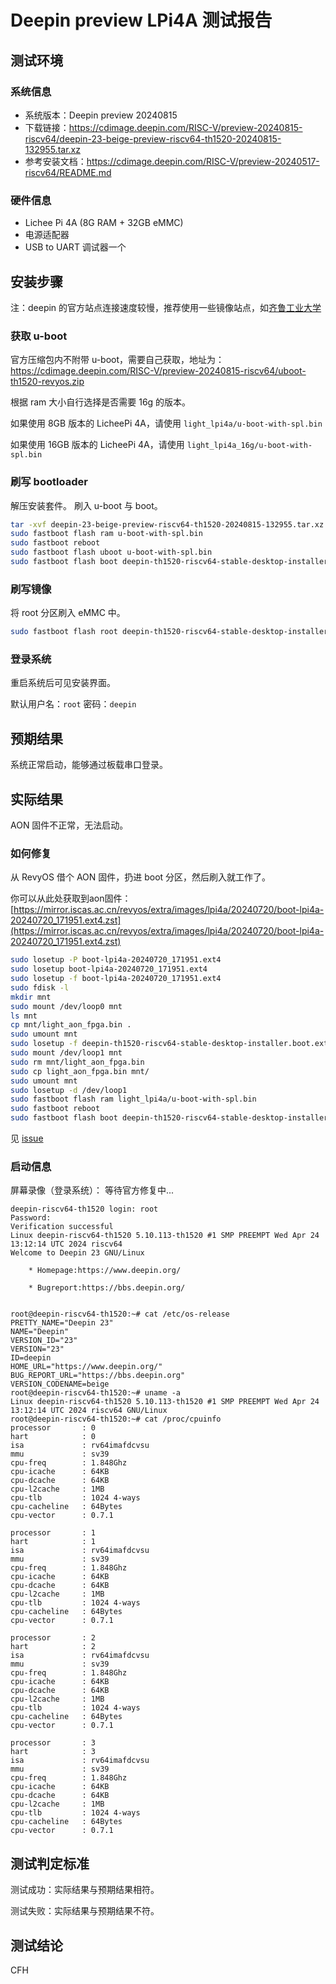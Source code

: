 # Deepin preview LPi4A 测试报告

## 测试环境

### 系统信息

- 系统版本：Deepin preview 20240815
- 下载链接：https://cdimage.deepin.com/RISC-V/preview-20240815-riscv64/deepin-23-beige-preview-riscv64-th1520-20240815-132955.tar.xz
- 参考安装文档：https://cdimage.deepin.com/RISC-V/preview-20240517-riscv64/README.md

### 硬件信息

- Lichee Pi 4A (8G RAM + 32GB eMMC)
- 电源适配器
- USB to UART 调试器一个

## 安装步骤

注：deepin 的官方站点连接速度较慢，推荐使用一些镜像站点，如[齐鲁工业大学](https://mirrors.qlu.edu.cn/deepin-cd/deepin-cd/RISC-V/preview-20240815-riscv64/)

### 获取 u-boot

官方压缩包内不附带 u-boot，需要自己获取，地址为：https://cdimage.deepin.com/RISC-V/preview-20240815-riscv64/uboot-th1520-revyos.zip

根据 ram 大小自行选择是否需要 16g 的版本。

如果使用 8GB 版本的 LicheePi 4A，请使用 `light_lpi4a/u-boot-with-spl.bin`

如果使用 16GB 版本的 LicheePi 4A，请使用 `light_lpi4a_16g/u-boot-with-spl.bin`


### 刷写 bootloader

解压安装套件。
刷入 u-boot 与 boot。

```bash
tar -xvf deepin-23-beige-preview-riscv64-th1520-20240815-132955.tar.xz
sudo fastboot flash ram u-boot-with-spl.bin
sudo fastboot reboot
sudo fastboot flash uboot u-boot-with-spl.bin
sudo fastboot flash boot deepin-th1520-riscv64-stable-desktop-installer.boot.ext4
```

### 刷写镜像

将 root 分区刷入 eMMC 中。

```bash
sudo fastboot flash root deepin-th1520-riscv64-stable-desktop-installer.root.ext4
```

### 登录系统

重启系统后可见安装界面。

默认用户名：`root`
密码：`deepin`

## 预期结果

系统正常启动，能够通过板载串口登录。

## 实际结果

AON 固件不正常，无法启动。

### 如何修复

从 RevyOS 借个 AON 固件，扔进 boot 分区，然后刷入就工作了。

你可以从此处获取到aon固件： [https://mirror.iscas.ac.cn/revyos/extra/images/lpi4a/20240720/boot-lpi4a-20240720_171951.ext4.zst](https://mirror.iscas.ac.cn/revyos/extra/images/lpi4a/20240720/boot-lpi4a-20240720_171951.ext4.zst)

```bash
sudo losetup -P boot-lpi4a-20240720_171951.ext4
sudo losetup boot-lpi4a-20240720_171951.ext4
sudo losetup -f boot-lpi4a-20240720_171951.ext4
sudo fdisk -l
mkdir mnt
sudo mount /dev/loop0 mnt
ls mnt
cp mnt/light_aon_fpga.bin .
sudo umount mnt
sudo losetup -f deepin-th1520-riscv64-stable-desktop-installer.boot.ext4
sudo mount /dev/loop1 mnt
sudo rm mnt/light_aon_fpga.bin
sudo cp light_aon_fpga.bin mnt/
sudo umount mnt
sudo losetup -d /dev/loop1
sudo fastboot flash ram light_lpi4a/u-boot-with-spl.bin
sudo fastboot reboot
sudo fastboot flash boot deepin-th1520-riscv64-stable-desktop-installer.boot.ext4

```

见 [issue](https://github.com/linuxdeepin/developer-center/issues/10829)

### 启动信息

屏幕录像（登录系统）：
等待官方修复中...

```log
deepin-riscv64-th1520 login: root
Password:
Verification successful
Linux deepin-riscv64-th1520 5.10.113-th1520 #1 SMP PREEMPT Wed Apr 24 13:12:14 UTC 2024 riscv64
Welcome to Deepin 23 GNU/Linux

    * Homepage:https://www.deepin.org/

    * Bugreport:https://bbs.deepin.org/


root@deepin-riscv64-th1520:~# cat /etc/os-release 
PRETTY_NAME="Deepin 23"
NAME="Deepin"
VERSION_ID="23"
VERSION="23"
ID=deepin
HOME_URL="https://www.deepin.org/"
BUG_REPORT_URL="https://bbs.deepin.org"
VERSION_CODENAME=beige
root@deepin-riscv64-th1520:~# uname -a
Linux deepin-riscv64-th1520 5.10.113-th1520 #1 SMP PREEMPT Wed Apr 24 13:12:14 UTC 2024 riscv64 GNU/Linux
root@deepin-riscv64-th1520:~# cat /proc/cpuinfo
processor       : 0
hart            : 0
isa             : rv64imafdcvsu
mmu             : sv39
cpu-freq        : 1.848Ghz
cpu-icache      : 64KB
cpu-dcache      : 64KB
cpu-l2cache     : 1MB
cpu-tlb         : 1024 4-ways
cpu-cacheline   : 64Bytes
cpu-vector      : 0.7.1

processor       : 1
hart            : 1
isa             : rv64imafdcvsu
mmu             : sv39
cpu-freq        : 1.848Ghz
cpu-icache      : 64KB
cpu-dcache      : 64KB
cpu-l2cache     : 1MB
cpu-tlb         : 1024 4-ways
cpu-cacheline   : 64Bytes
cpu-vector      : 0.7.1

processor       : 2
hart            : 2
isa             : rv64imafdcvsu
mmu             : sv39
cpu-freq        : 1.848Ghz
cpu-icache      : 64KB
cpu-dcache      : 64KB
cpu-l2cache     : 1MB
cpu-tlb         : 1024 4-ways
cpu-cacheline   : 64Bytes
cpu-vector      : 0.7.1

processor       : 3
hart            : 3
isa             : rv64imafdcvsu
mmu             : sv39
cpu-freq        : 1.848Ghz
cpu-icache      : 64KB
cpu-dcache      : 64KB
cpu-l2cache     : 1MB
cpu-tlb         : 1024 4-ways
cpu-cacheline   : 64Bytes
cpu-vector      : 0.7.1
```


## 测试判定标准

测试成功：实际结果与预期结果相符。

测试失败：实际结果与预期结果不符。

## 测试结论

CFH
